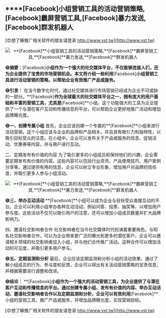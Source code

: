 ## ****[Facebook]**小组营销工具的活动营销策略,**[Facebook]**霸屏营销工具,**[Facebook]**暴力发送,**[Facebook]**群发机器人**

[😍想了解推广相关软件的朋友请登录 http://www.vst.tw](http://www.vst.tw)

 <center><img src="https://vst.tw/MP4/tuiguang/png/8.png" alt="**[Facebook]**小组营销工具的活动营销策略,**[Facebook]**霸屏营销工具,**[Facebook]**暴力发送,**[Facebook]**群发机器人"></center>

**😄摘要：**[Facebook]**小组作为一个强大的社交媒体平台，不仅能够连接人们，还为企业提供了宝贵的市场营销机会。本文将介绍一些利用**[Facebook]**小组营销工具进行活动营销的策略，以帮助企业有效推广产品或服务。**

**😄引言：**
在当今数字化时代，通过社交媒体进行市场营销已经成为企业不可或缺的一部分。**[Facebook]**作为全球最大的社交媒体平台之一，拥有庞大的用户基础和丰富的营销工具，尤其是**[Facebook]**小组。这个功能强大的工具为企业提供了一个与潜在客户互动和传播信息的平台，可以帮助企业更好地推广活动和增加品牌曝光度。

**😄一、创建专属小组**
首先，企业应该创建一个专属的**[Facebook]**小组来进行活动营销。这个小组应该与企业的品牌和产品相关，并且具有吸引力和独特性，以吸引目标受众的注意。在小组中，企业可以发布关于产品或服务的信息、促销活动、优惠券等内容，并与用户进行互动。

二、定期发布有价值的内容
为了吸引更多的小组成员和保持他们的兴趣，企业需要定期发布有价值的内容。这些内容可以包括行业资讯、产品使用技巧、用户案例分享等。通过提供有用的信息，企业可以树立专业形象，增加用户对品牌的信任度，并吸引更多人参与小组活动。

 <center><img src="https://vst.tw/MP4/tuiguang/png/1.png" alt="**[Facebook]**小组营销工具的活动营销策略,**[Facebook]**霸屏营销工具,**[Facebook]**暴力发送,**[Facebook]**群发机器人"></center>

**😄三、举办互动活动**
**[Facebook]**小组可以成为企业与目标受众直接互动的平台。企业可以利用小组举办各种互动活动，例如问答、投票、抽奖等，以增加用户参与度。这些活动不仅可以吸引用户的注意，还可以增加小组成员数量并扩大品牌影响力。

四、邀请社交影响者合作
社交影响者在当今社交媒体时代扮演着重要角色。与知名社交影响者合作，可以为企业带来更广泛的曝光和更多的潜在客户。企业可以邀请相关领域的社交影响者加入小组，并与他们合作推广活动。这种合作可以增加活动的可见度，并吸引更多用户参与。

**😄五、定期监测和分析**
最后，企业应该定期监测和分析小组的活动效果。通过了解小组成员的行为、参与度和反馈，企业可以得出有关活动营销策略的宝贵信息，并根据需要进行调整和改进。

**😄结论：**
**[Facebook]**小组作为一个强大的活动营销工具，为企业提供了与潜在客户互动和传播信息的平台。通过创建专属小组、发布有价值的内容、举办互动活动、邀请社交影响者合作以及定期监测和分析，企业可以有效利用**[Facebook]**小组的营销工具，推广产品或服务，并增加品牌曝光度，实现营销目标。

[😍想了解推广相关软件的朋友请登录 http://www.vst.tw](http://www.vst.tw)



